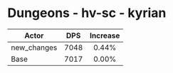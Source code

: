 # Dungeons - hv-sc - kyrian
| Actor | DPS | Increase |
|---|:---:|:---:|
|new_changes|7048|0.44%|
|Base|7017|0.00%|
